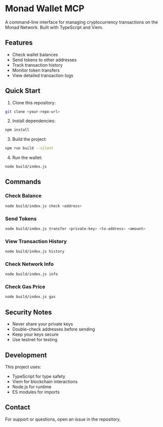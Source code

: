 # Monad Wallet MCP

A command-line interface for managing cryptocurrency transactions on the Monad Network. Built with TypeScript and Viem.

## Features

- Check wallet balances
- Send tokens to other addresses
- Track transaction history
- Monitor token transfers
- View detailed transaction logs

## Quick Start

1. Clone this repository:
```bash
git clone <your-repo-url>
```

2. Install dependencies:
```bash
npm install
```

3. Build the project:
```bash
npm run build --silent
```

4. Run the wallet:
```bash
node build/index.js
```

## Commands

### Check Balance
```bash
node build/index.js check <address>
```

### Send Tokens
```bash
node build/index.js transfer <private-key> <to-address> <amount>
```

### View Transaction History
```bash
node build/index.js history
```

### Check Network Info
```bash
node build/index.js info
```

### Check Gas Price
```bash
node build/index.js gas
```

## Security Notes

- Never share your private keys
- Double-check addresses before sending
- Keep your keys secure
- Use testnet for testing

## Development

This project uses:
- TypeScript for type safety
- Viem for blockchain interactions
- Node.js for runtime
- ES modules for imports

## Contact

For support or questions, open an issue in the repository.